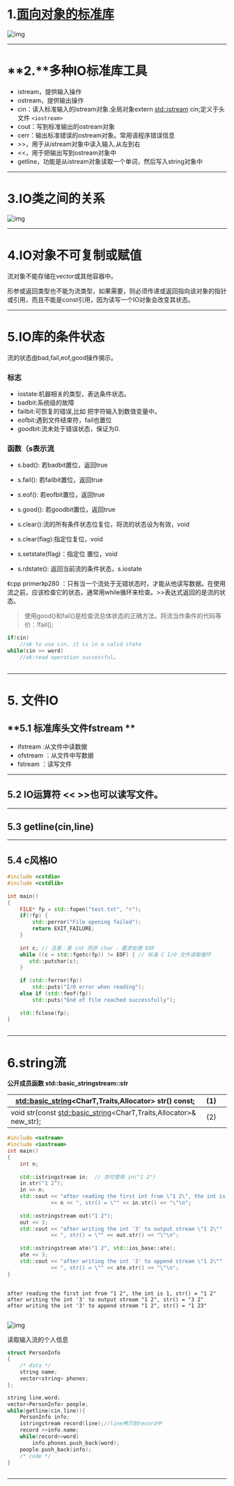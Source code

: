 # **1.**[面向对象的标准库 ](https://zh.cppreference.com/w/cpp/io)

![img](https://img-blog.csdnimg.cn/20190224090621729.png?x-oss-process=image/watermark,type_ZmFuZ3poZW5naGVpdGk,shadow_10,text_aHR0cHM6Ly9ibG9nLmNzZG4ubmV0L3dlaXhpbl80MTA0MjQwNA==,size_16,color_FFFFFF,t_70)![点击并拖拽以移动](data:image/gif;base64,R0lGODlhAQABAPABAP///wAAACH5BAEKAAAALAAAAAABAAEAAAICRAEAOw==)

------

# **2.**多种IO标准库工具

- istream，提供输入操作
- ostream，提供输出操作
- cin：读入标准输入的istream对象.全局对象extern [std::istream](http://zh.cppreference.com/w/cpp/io/basic_istream) cin;定义于头文件 `<iostream>`
- cout：写到标准输出的ostream对象
- cerr：输出标准错误的ostream对象。常用语程序错误信息
- \>>，用于从istream对象中读入输入.从左到右
- <<，用于把输出写到ostream对象中
- getline，功能是从istream对象读取一个单词，然后写入string对象中

------

# 3.IO类之间的关系

![img](https://img-blog.csdnimg.cn/20190224140724987.png?x-oss-process=image/watermark,type_ZmFuZ3poZW5naGVpdGk,shadow_10,text_aHR0cHM6Ly9ibG9nLmNzZG4ubmV0L3dlaXhpbl80MTA0MjQwNA==,size_16,color_FFFFFF,t_70)![点击并拖拽以移动](data:image/gif;base64,R0lGODlhAQABAPABAP///wAAACH5BAEKAAAALAAAAAABAAEAAAICRAEAOw==)

------

# **4.IO对象不可复制或赋值**

流对象不能存储在vector或其他容器中。

形参或返回类型也不能为流类型，如果需要，则必须传递或返回指向该对象的指针或引用，而且不能是const引用，因为读写一个IO对象会改变其状态。

------

# 5.IO库的条件状态

流的状态由bad,fail,eof,good操作揭示。

### 标志

- iostate:机器相关的类型，表达条件状态。
- badbit:系统级的故障
- failbit:可恢复的错误,比如 把字符输入到数值变量中。
- eofbit:遇到文件结束符，fail也置位
- goodbit:流未处于错误状态，保证为0.

### 函数（s表示流

- s.bad(): 若badbit置位，返回true
- s.fail(): 若failbit置位，返回true
- s.eof(): 若eofbit置位，返回true
- s.good(): 若goodbit置位，返回true

- s.clear():流的所有条件状态位复位，将流的状态设为有效，void
- s.clear(flag):指定位复位，void
- s.setstate(flag)：指定位 置位，void
- s.rdstate(): 返回当前流的条件状态，s.iostate                                            

《cpp primer》p280 ：只有当一个流处于无错状态时，才能从他读写数据。在使用流之前，应该检查它的状态，通常用while循环来检查。>>表达式返回的是流的状态。

> 使用good()和fail()是检查流总体状态的正确方法。将流当作条件的代码等价：!fail();

```cpp
if(cin)
	//ok to use cin, it is in a valid state
while(cin >> word)
	//ok:read operation successful…
```

![点击并拖拽以移动](data:image/gif;base64,R0lGODlhAQABAPABAP///wAAACH5BAEKAAAALAAAAAABAAEAAAICRAEAOw==)

------

# 5. 文件IO

## **5.1  标准库头文件fstream **

- ifstream :从文件中读数据
- ofstream ：从文件中写数据
- fstream ：读写文件

------

## 5.2 IO运算符 << >>也可以读写文件。

------

## 5.3 getline(cin,line)

------

## 5.4 c风格IO

```cpp
#include <cstdio>
#include <cstdlib>
 
int main()
{
    FILE* fp = std::fopen("test.txt", "r");
    if(!fp) {
        std::perror("File opening failed");
        return EXIT_FAILURE;
    }
 
    int c; // 注意：是 int 而非 char ，要求处理 EOF
    while ((c = std::fgetc(fp)) != EOF) { // 标准 C I/O 文件读取循环
       std::putchar(c);
    }
 
    if (std::ferror(fp))
        std::puts("I/O error when reading");
    else if (std::feof(fp))
        std::puts("End of file reached successfully");
 
    std::fclose(fp);
}
```

![点击并拖拽以移动](data:image/gif;base64,R0lGODlhAQABAPABAP///wAAACH5BAEKAAAALAAAAAABAAEAAAICRAEAOw==)

------

#  6.string流 <sstream>

 **公开成员函数 std::basic_stringstream::str**

| [std::basic_string](http://zh.cppreference.com/w/cpp/string/basic_string)<CharT,Traits,Allocator> str() const; | (1)  |      |
| ------------------------------------------------------------ | ---- | ---- |
| void str(const [std::basic_string](http://zh.cppreference.com/w/cpp/string/basic_string)<CharT,Traits,Allocator>& new_str); | (2)  |      |

```cpp
#include <sstream>
#include <iostream>
int main()
{
    int n;
 
    std::istringstream in;  // 亦可使用 in("1 2")
    in.str("1 2");
    in >> n;
    std::cout << "after reading the first int from \"1 2\", the int is "
              << n << ", str() = \"" << in.str() << "\"\n";
 
    std::ostringstream out("1 2");
    out << 3;
    std::cout << "after writing the int '3' to output stream \"1 2\""
              << ", str() = \"" << out.str() << "\"\n";
 
    std::ostringstream ate("1 2", std::ios_base::ate);
    ate << 3;
    std::cout << "after writing the int '3' to append stream \"1 2\""
              << ", str() = \"" << ate.str() << "\"\n";
}
```

![点击并拖拽以移动](data:image/gif;base64,R0lGODlhAQABAPABAP///wAAACH5BAEKAAAALAAAAAABAAEAAAICRAEAOw==)

```
after reading the first int from "1 2", the int is 1, str() = "1 2"
after writing the int '3' to output stream "1 2", str() = "3 2"
after writing the int '3' to append stream "1 2", str() = "1 23"
```

![点击并拖拽以移动](data:image/gif;base64,R0lGODlhAQABAPABAP///wAAACH5BAEKAAAALAAAAAABAAEAAAICRAEAOw==)

![img](https://img-blog.csdnimg.cn/20190224154744986.png)![点击并拖拽以移动](data:image/gif;base64,R0lGODlhAQABAPABAP///wAAACH5BAEKAAAALAAAAAABAAEAAAICRAEAOw==)

读取输入流的个人信息

```cpp
struct PersonInfo
{
    /* data */
    string name;
    vector<string> phones;
};

string line,word;
vector<PersonInfo> people;
while(getline(cin,line)){
    PersonInfo info;
    istringstream record(line);//line拷贝到record中
    record >>info.name;
    while(record>>word)
        info.phones.push_back(word);
    people.push_back(info);
    /* code */
}
```

![点击并拖拽以移动](data:image/gif;base64,R0lGODlhAQABAPABAP///wAAACH5BAEKAAAALAAAAAABAAEAAAICRAEAOw==)

------

 
